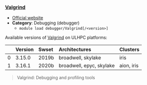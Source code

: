 ### [Valgrind](https://valgrind.org)

* [Official website](https://valgrind.org)
* __Category__: Debugging (debugger)
    -  `module load debugger/Valgrind[/<version>]`

Available versions of [Valgrind](https://valgrind.org) on ULHPC platforms:

|    | Version   | Swset   | Architectures            | Clusters   |
|---:|:----------|:--------|:-------------------------|:-----------|
|  0 | 3.15.0    | 2019b   | broadwell, skylake       | iris       |
|  1 | 3.16.1    | 2020b   | broadwell, epyc, skylake | aion, iris |

> Valgrind: Debugging and profiling tools
